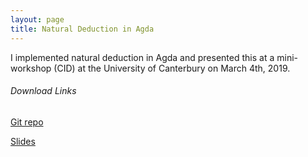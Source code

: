 ```yaml
---
layout: page
title: Natural Deduction in Agda
---
```


I implemented natural deduction in Agda and presented this at a mini-workshop
(CID) at the University of Canterbury on March 4th, 2019.

###### Download Links

[Git repo](http://git.lsw.nz/tome)

[Slides](https://drive.google.com/open?id=10G_AngFspOMkR7K0up0Wgobf5_SdYWKn)

